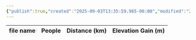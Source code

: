 ```yaml
---
{"publish":true,"created":"2025-09-03T13:35:59.965-06:00","modified":"2025-09-03T14:56:27.982-06:00","published":"2025-09-03T14:56:27.982-06:00","tags":["route"],"cssclasses":"","elevation":null,"region":"Crowsnest Pass","location":"49.5769, -114.4125","DWYT":null,"Kane":"Easy","completed":true}
---
```



| file name | People | Distance (km) | Elevation Gain (m) |
| --------- | ------ | ------------- | ------------------ |